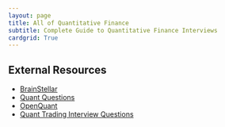 ```yaml
---
layout: page
title: All of Quantitative Finance
subtitle: Complete Guide to Quantitative Finance Interviews
cardgrid: True
---
```


## External Resources
- [BrainStellar](https://brainstellar.com/)
- [Quant Questions](https://quantquestions.io/problems)
- [OpenQuant](https://openquant.co/)
- [Quant Trading Interview Questions](https://github.com/mikinty/Trading-Interview-Questions?tab=readme-ov-file)
  

